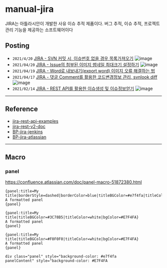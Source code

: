 # manual-jira
JIRA는 아틀라시안이 개발한 사유 이슈 추적 제품이다. 버그 추적, 이슈 추적, 프로젝트 관리 기능을 제공하는 소프트웨어이다

## Posting
- `2021/4/20` [JIRA - SVN 커밋 시, 이슈번호 없을 경우 목록가져오기](https://blog.naver.com/jogilsang/222316201160)
  ![image](https://user-images.githubusercontent.com/20831981/117681199-cfb3d700-b1ec-11eb-91e1-712b1a3815c2.png)
- `2021/04/20` [JIRA - Issue의 첨부된 이미지 썸네일 최대크기 설정하기](https://blog.naver.com/jogilsang/222316187359)
  ![image](https://user-images.githubusercontent.com/20831981/117681319-f4a84a00-b1ec-11eb-88be-f654e07966bc.png)
- `2021/04/19` [JIRA - Word로 내보내기(export word) 이미지 오류 해결하는 법](https://blog.naver.com/jogilsang/222314888018)
- `2021/04/17` [JIRA - 댓글 Comment를 활용한 코드변경정보 관리, svnlook diff](https://blog.naver.com/jogilsang/222312827310)
  ![image](https://user-images.githubusercontent.com/20831981/117681535-27524280-b1ed-11eb-8348-4e8e4a6d11cd.png)
- `2021/02/14` [JIRA - REST API를 활용한 이슈생성 및 이슈정보얻기](https://blog.naver.com/jogilsang/222243227224)
  ![image](https://user-images.githubusercontent.com/20831981/117681454-16a1cc80-b1ed-11eb-936c-59be94eab214.png)


---

## Reference
- [jira-rest-api-examples](https://developer.atlassian.com/server/jira/platform/jira-rest-api-examples/)   
- [jira-rest-v2-doc](https://developer.atlassian.com/cloud/jira/platform/rest/v2/api-group-workflow-schemes/)  
- [BP-jira-jenkins](https://issues.jenkins.io/projects/JENKINS/issues/JENKINS-37984?filter=allopenissues)
- [BP-jira-atlassian](https://jira.atlassian.com/browse/JRACLOUD-10156)

---

## Macro
### panel
https://confluence.atlassian.com/doc/panel-macro-51872380.html   
```
{panel:title=My title|borderStyle=dashed|borderColor=blue|titleBGColor=#e7f4fa|titleColor=white|bgColor=#E7F4FA}
A formatted panel
{panel}

{panel:title=My title|titleBGColor=#3C78B5|titleColor=white|bgColor=#E7F4FA}
A formatted panel
{panel}

{panel:title=My title|titleBGColor=#F0F0F0|titleColor=white|bgColor=#E7F4FA}
A formatted panel
{panel}

div class="panel" style="background-color: #e7f4fa
panelContent" style="background-color: #E7F4FA
```
